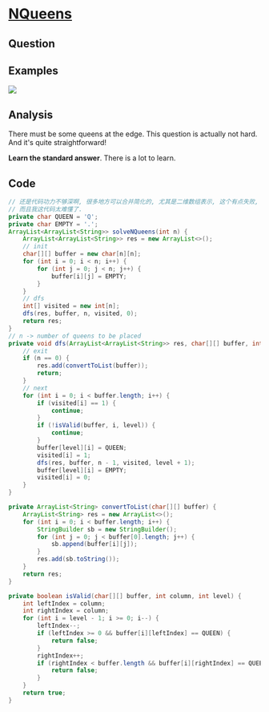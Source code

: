 # [NQueens](http://www.lintcode.com/en/problem/n-queens/#)

## Question



## Examples

![](https://farm5.staticflickr.com/4174/34542673661_4ba2621096_o.jpg)

## Analysis

There must be some queens at the edge. This question is actually not hard. And it's quite straightforward!

**Learn the standard answer**. There is a lot to learn.

## Code

```java
// 还是代码功力不够深啊, 很多地方可以合并简化的, 尤其是二维数组表示, 这个有点失败, 我一直想着把所有信息都存下来, 其实没太有必要.
// 而且我这代码太难懂了.
private char QUEEN = 'Q';
private char EMPTY = '.';
ArrayList<ArrayList<String>> solveNQueens(int n) {
    ArrayList<ArrayList<String>> res = new ArrayList<>();
    // init
    char[][] buffer = new char[n][n];
    for (int i = 0; i < n; i++) {
        for (int j = 0; j < n; j++) {
            buffer[i][j] = EMPTY;
        }
    }
    // dfs
    int[] visited = new int[n];
    dfs(res, buffer, n, visited, 0);
    return res;
}
// n -> number of queens to be placed
private void dfs(ArrayList<ArrayList<String>> res, char[][] buffer, int n, int[] visited, int level) {
    // exit
    if (n == 0) {
        res.add(convertToList(buffer));
        return;
    }
    // next
    for (int i = 0; i < buffer.length; i++) {
        if (visited[i] == 1) {
            continue;
        }
        if (!isValid(buffer, i, level)) {
            continue;
        }
        buffer[level][i] = QUEEN;
        visited[i] = 1;
        dfs(res, buffer, n - 1, visited, level + 1);
        buffer[level][i] = EMPTY;
        visited[i] = 0;
    }
}

private ArrayList<String> convertToList(char[][] buffer) {
    ArrayList<String> res = new ArrayList<>();
    for (int i = 0; i < buffer.length; i++) {
        StringBuilder sb = new StringBuilder();
        for (int j = 0; j < buffer[0].length; j++) {
            sb.append(buffer[i][j]);
        }
        res.add(sb.toString());
    }
    return res;
}

private boolean isValid(char[][] buffer, int column, int level) {
    int leftIndex = column;
    int rightIndex = column;
    for (int i = level - 1; i >= 0; i--) {
        leftIndex--;
        if (leftIndex >= 0 && buffer[i][leftIndex] == QUEEN) {
            return false;
        }
        rightIndex++;
        if (rightIndex < buffer.length && buffer[i][rightIndex] == QUEEN) {
            return false;
        }
    }
    return true;
}
```
